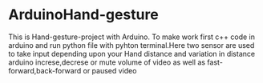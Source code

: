 # ArduinoHand-gesture
<p>This is Hand-gesture-project with Arduino. To make work first c++ code in arduino and run python file with pyhton terminal.Here two sensor are used to take input depending upon your Hand distance and variation in distance arduino increse,decrese or mute volume of video as well as fast-forward,back-forward or paused video </p>
